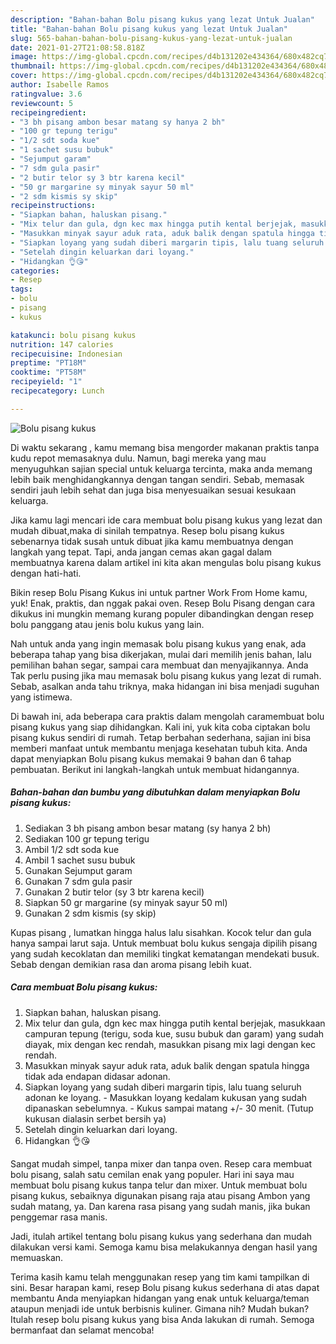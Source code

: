 ```yaml
---
description: "Bahan-bahan Bolu pisang kukus yang lezat Untuk Jualan"
title: "Bahan-bahan Bolu pisang kukus yang lezat Untuk Jualan"
slug: 565-bahan-bahan-bolu-pisang-kukus-yang-lezat-untuk-jualan
date: 2021-01-27T21:08:58.818Z
image: https://img-global.cpcdn.com/recipes/d4b131202e434364/680x482cq70/bolu-pisang-kukus-foto-resep-utama.jpg
thumbnail: https://img-global.cpcdn.com/recipes/d4b131202e434364/680x482cq70/bolu-pisang-kukus-foto-resep-utama.jpg
cover: https://img-global.cpcdn.com/recipes/d4b131202e434364/680x482cq70/bolu-pisang-kukus-foto-resep-utama.jpg
author: Isabelle Ramos
ratingvalue: 3.6
reviewcount: 5
recipeingredient:
- "3 bh pisang ambon besar matang sy hanya 2 bh"
- "100 gr tepung terigu"
- "1/2 sdt soda kue"
- "1 sachet susu bubuk"
- "Sejumput garam"
- "7 sdm gula pasir"
- "2 butir telor sy 3 btr karena kecil"
- "50 gr margarine sy minyak sayur 50 ml"
- "2 sdm kismis sy skip"
recipeinstructions:
- "Siapkan bahan, haluskan pisang."
- "Mix telur dan gula, dgn kec max hingga putih kental berjejak, masukkaan campuran tepung (terigu, soda kue, susu bubuk dan garam) yang sudah diayak, mix dengan kec rendah, masukkan pisang mix lagi dengan kec rendah."
- "Masukkan minyak sayur aduk rata, aduk balik dengan spatula hingga tidak ada endapan didasar adonan."
- "Siapkan loyang yang sudah diberi margarin tipis, lalu tuang seluruh adonan ke loyang. Masukkan loyang kedalam kukusan yang sudah dipanaskan sebelumnya. Kukus sampai matang +/- 30 menit. (Tutup kukusan dialasin serbet bersih ya)"
- "Setelah dingin keluarkan dari loyang."
- "Hidangkan 👌😘"
categories:
- Resep
tags:
- bolu
- pisang
- kukus

katakunci: bolu pisang kukus 
nutrition: 147 calories
recipecuisine: Indonesian
preptime: "PT18M"
cooktime: "PT58M"
recipeyield: "1"
recipecategory: Lunch

---
```



![Bolu pisang kukus](https://img-global.cpcdn.com/recipes/d4b131202e434364/680x482cq70/bolu-pisang-kukus-foto-resep-utama.jpg)

Di waktu  sekarang , kamu memang bisa mengorder makanan praktis tanpa kudu repot memasaknya dulu. Namun, bagi mereka yang mau menyuguhkan sajian special untuk keluarga tercinta, maka anda memang lebih baik menghidangkannya dengan tangan sendiri. Sebab, memasak sendiri jauh lebih sehat dan juga bisa menyesuaikan sesuai kesukaan keluarga.

Jika kamu lagi mencari ide cara membuat bolu pisang kukus yang lezat dan mudah dibuat,maka di sinilah tempatnya. Resep bolu pisang kukus  sebenarnya tidak susah untuk dibuat jika kamu membuatnya dengan langkah yang tepat. Tapi, anda jangan cemas akan gagal dalam membuatnya 
karena dalam artikel ini kita akan mengulas bolu pisang kukus dengan hati-hati.  

Bikin resep Bolu Pisang Kukus ini untuk partner Work From Home kamu, yuk! Enak, praktis, dan nggak pakai oven. Resep Bolu Pisang dengan cara dikukus ini mungkin memang kurang populer dibandingkan dengan resep bolu panggang atau jenis bolu kukus yang lain.

Nah untuk anda yang ingin memasak bolu pisang kukus yang enak, ada beberapa tahap yang bisa dikerjakan, mulai dari memilih jenis bahan, lalu pemilihan bahan segar, sampai cara membuat dan menyajikannya. Anda Tak perlu pusing jika mau memasak bolu pisang kukus yang lezat di rumah. Sebab, asalkan anda  tahu triknya, maka hidangan ini bisa menjadi suguhan yang istimewa.

Di bawah ini, ada beberapa cara praktis  dalam mengolah caramembuat bolu pisang kukus yang siap dihidangkan. Kali ini, yuk kita coba ciptakan bolu pisang kukus sendiri di rumah. Tetap berbahan sederhana, sajian ini bisa memberi manfaat untuk membantu menjaga kesehatan tubuh kita. Anda dapat menyiapkan Bolu pisang kukus memakai 9 bahan dan 6 tahap pembuatan. Berikut ini langkah-langkah untuk membuat hidangannya.

<!--inarticleads1-->

##### Bahan-bahan dan bumbu yang dibutuhkan dalam menyiapkan Bolu pisang kukus:

1. Sediakan 3 bh pisang ambon besar matang (sy hanya 2 bh)
1. Sediakan 100 gr tepung terigu
1. Ambil 1/2 sdt soda kue
1. Ambil 1 sachet susu bubuk
1. Gunakan Sejumput garam
1. Gunakan 7 sdm gula pasir
1. Gunakan 2 butir telor (sy 3 btr karena kecil)
1. Siapkan 50 gr margarine (sy minyak sayur 50 ml)
1. Gunakan 2 sdm kismis (sy skip)


Kupas pisang , lumatkan hingga halus lalu sisahkan. Kocok telur dan gula hanya sampai larut saja. Untuk membuat bolu kukus sengaja dipilih pisang yang sudah kecoklatan dan memiliki tingkat kematangan mendekati busuk. Sebab dengan demikian rasa dan aroma pisang lebih kuat. 

<!--inarticleads2-->

##### Cara membuat Bolu pisang kukus:

1. Siapkan bahan, haluskan pisang.
1. Mix telur dan gula, dgn kec max hingga putih kental berjejak, masukkaan campuran tepung (terigu, soda kue, susu bubuk dan garam) yang sudah diayak, mix dengan kec rendah, masukkan pisang mix lagi dengan kec rendah.
1. Masukkan minyak sayur aduk rata, aduk balik dengan spatula hingga tidak ada endapan didasar adonan.
1. Siapkan loyang yang sudah diberi margarin tipis, lalu tuang seluruh adonan ke loyang. - Masukkan loyang kedalam kukusan yang sudah dipanaskan sebelumnya. - Kukus sampai matang +/- 30 menit. (Tutup kukusan dialasin serbet bersih ya)
1. Setelah dingin keluarkan dari loyang.
1. Hidangkan 👌😘


Sangat mudah simpel, tanpa mixer dan tanpa oven. Resep cara membuat bolu pisang, salah satu cemilan enak yang populer. Hari ini saya mau membuat bolu pisang kukus tanpa telur dan mixer. Untuk membuat bolu pisang kukus, sebaiknya digunakan pisang raja atau pisang Ambon yang sudah matang, ya. Dan karena rasa pisang yang sudah manis, jika bukan penggemar rasa manis. 

Jadi, itulah artikel tentang  bolu pisang kukus  yang sederhana dan mudah dilakukan versi kami. Semoga kamu bisa melakukannya dengan hasil yang memuaskan. 

Terima kasih kamu telah menggunakan resep yang tim kami tampilkan di sini. Besar harapan kami, resep  Bolu pisang kukus sederhana di atas dapat membantu Anda menyiapkan hidangan yang enak untuk keluarga/teman ataupun menjadi ide untuk berbisnis kuliner. Gimana nih? Mudah bukan? Itulah resep bolu pisang kukus yang bisa Anda lakukan di rumah. Semoga bermanfaat dan selamat mencoba!

